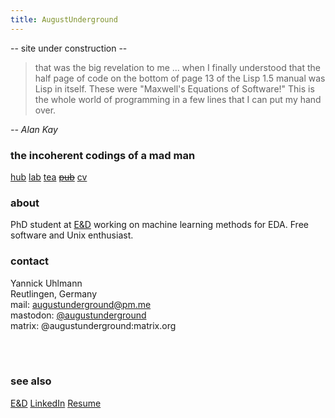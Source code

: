 ```yaml
---
title: AugustUnderground
---
```


<div class="notice">
-- site under construction  --
</div>

> that was the big revelation to me ... when I finally understood that the half
> page of code on the bottom of page 13 of the Lisp 1.5 manual was Lisp in
> itself. These were "Maxwell's Equations of Software!" This is the whole
> world of programming in a few lines that I can put my hand over.

_-- Alan Kay_

### the incoherent codings of a mad man

[hub](https://github.com/augustunderground)
[lab](https://gitlab.com/augustunderground)
[tea](https://git.disroot.org/augustunderground)
~~[pub]()~~
[cv](./cv.html)

### about

PhD student at <a href="https://www.electronics-and-drives.de/">E&amp;D</a> 
working on machine learning methods for EDA. Free software and Unix enthusiast.

### contact

Yannick Uhlmann  
Reutlingen, Germany  
mail: [augustunderground@pm.me](mailto:augustunderground@protonmail.com)  
mastodon: [\@augustunderground](https://fosstodon.org/@augustunderground)  
matrix: @augustunderground:matrix.org

<br>
<object type="text/html" width=600 height=350 data="rsc/unix.html"></object>
<br> 

### see also

[E&D](https://www.electronics-and-drives.de/)
[LinkedIn](https://www.linkedin.com/in/yannick-uhlmann-b57024170/)
[Resume](./cv.html)
